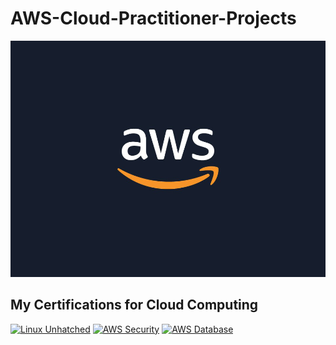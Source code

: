 # AWS-Cloud-Practitioner-Projects

![mypic](./pics/awslogo.png)


## My Certifications for Cloud Computing


[![Linux Unhatched](https://images.credly.com/size/110x110/images/f25ec9d4-c59d-49b9-944a-f160012e81cd/image.png)](https://www.credly.com/badges/6afb8938-dbd7-4e72-9602-7001696a52e3/public_url)
[![AWS Security](https://images.credly.com/size/110x110/images/80845928-d1f8-4549-ae9d-27676fba897e/image.png )](https://www.credly.com/badges/5d0d927f-4774-42d3-99c0-1d097e0defbe/public_url)
[![AWS Database](https://images.credly.com/size/110x110/images/6f135924-7645-4bd2-ab68-3bc0b49c7e27/image.png)](https://www.credly.com/badges/d555d28e-463c-485c-843e-ab62dbeed2d3/public_url)

